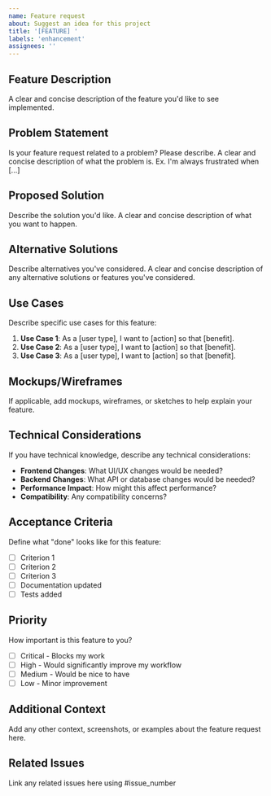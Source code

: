 ```yaml
---
name: Feature request
about: Suggest an idea for this project
title: '[FEATURE] '
labels: 'enhancement'
assignees: ''
---
```


## Feature Description

A clear and concise description of the feature you'd like to see implemented.

## Problem Statement

Is your feature request related to a problem? Please describe.
A clear and concise description of what the problem is. Ex. I'm always frustrated when [...]

## Proposed Solution

Describe the solution you'd like.
A clear and concise description of what you want to happen.

## Alternative Solutions

Describe alternatives you've considered.
A clear and concise description of any alternative solutions or features you've considered.

## Use Cases

Describe specific use cases for this feature:

1. **Use Case 1**: As a [user type], I want to [action] so that [benefit].
2. **Use Case 2**: As a [user type], I want to [action] so that [benefit].
3. **Use Case 3**: As a [user type], I want to [action] so that [benefit].

## Mockups/Wireframes

If applicable, add mockups, wireframes, or sketches to help explain your feature.

## Technical Considerations

If you have technical knowledge, describe any technical considerations:

- **Frontend Changes**: What UI/UX changes would be needed?
- **Backend Changes**: What API or database changes would be needed?
- **Performance Impact**: How might this affect performance?
- **Compatibility**: Any compatibility concerns?

## Acceptance Criteria

Define what "done" looks like for this feature:

- [ ] Criterion 1
- [ ] Criterion 2
- [ ] Criterion 3
- [ ] Documentation updated
- [ ] Tests added

## Priority

How important is this feature to you?

- [ ] Critical - Blocks my work
- [ ] High - Would significantly improve my workflow
- [ ] Medium - Would be nice to have
- [ ] Low - Minor improvement

## Additional Context

Add any other context, screenshots, or examples about the feature request here.

## Related Issues

Link any related issues here using #issue_number
